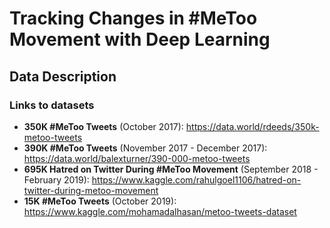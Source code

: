 # Tracking Changes in #MeToo Movement with Deep Learning

## Data Description

### Links to datasets
* **350K #MeToo Tweets** (October 2017): https://data.world/rdeeds/350k-metoo-tweets
* **390K #MeToo Tweets** (November 2017 - December 2017): https://data.world/balexturner/390-000-metoo-tweets
* **695K Hatred on Twitter During #MeToo Movement** (September 2018 - February 2019): https://www.kaggle.com/rahulgoel1106/hatred-on-twitter-during-metoo-movement
* **15K #MeToo Tweets** (October 2019): https://www.kaggle.com/mohamadalhasan/metoo-tweets-dataset
